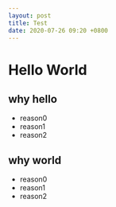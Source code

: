 ```yaml
---
layout: post
title: Test
date: 2020-07-26 09:20 +0800
---
```



# Hello World

## why hello

* reason0
* reason1
* reason2

## why world

* reason0
* reason1
* reason2

